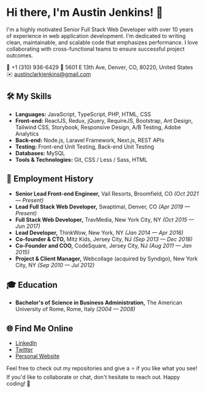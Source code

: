 # Hi there, I'm Austin Jenkins! 👋

I'm a highly motivated Senior Full Stack Web Developer with over 10 years of experience in web application development. I'm dedicated to writing clean, maintainable, and scalable code that emphasizes performance. I love collaborating with cross-functional teams to ensure successful project outcomes.

📱 +1 (310) 936-6429
📍 5601 E 13th Ave, Denver, CO, 80220, United States
✉️ austinclarkjenkins@gmail.com

## 🛠 My Skills

- **Languages:** JavaScript, TypeScript, PHP, HTML, CSS
- **Front-end:** ReactJS, Redux, jQuery, RequireJS, Bootstrap, Ant Design, Tailwind CSS, Storybook, Responsive Design, A/B Testing, Adobe Analytics
- **Back-end:** Node.js, Laravel Framework, Next.js, REST APIs
- **Testing:** Front-end Unit Testing, Back-end Unit Testing
- **Databases:** MySQL
- **Tools & Technologies:** Git, CSS / Less / Sass, HTML

## 💼 Employment History

- **Senior Lead Front-end Engineer,** Vail Resorts, Broomfield, CO _(Oct 2021 — Present)_
- **Lead Full Stack Web Developer,** Swaptimal, Denver, CO _(Apr 2019 — Present)_
- **Full Stack Web Developer,** TravMedia, New York City, NY _(Oct 2015 — Jun 2017)_
- **Lead Developer,** ThinkWow, New York, NY _(Jan 2014 — Apr 2016)_
- **Co-founder & CTO,** Mitz Kids, Jersey City, NJ _(Sep 2013 — Dec 2018)_
- **Co-Founder and COO,** CodeSquare, Jersey City, NJ _(Aug 2011 — Jan 2015)_
- **Project & Client Manager,** Webcollage (acquired by Syndigo), New York City, NY _(Sep 2010 — Jul 2012)_

## 🎓 Education

- **Bachelor's of Science in Business Administration,** The American University of Rome, Rome, Italy _(2004 — 2008)_

## 🌐 Find Me Online

- [LinkedIn](https://www.linkedin.com/in/austincjenkins/)
- [Twitter](https://twitter.com/yourusername)
- [Personal Website](https://yourwebsite.com)

Feel free to check out my repositories and give a ⭐ if you like what you see! If you'd like to collaborate or chat, don't hesitate to reach out. Happy coding! 🚀
